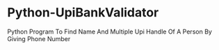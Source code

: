 # Python-UpiBankValidator
Python Program To Find Name And Multiple Upi Handle Of A Person By Giving Phone Number
